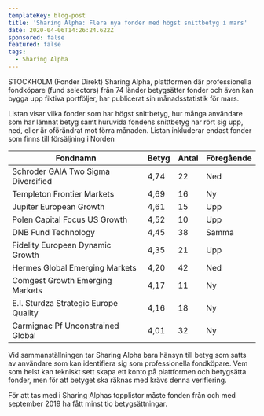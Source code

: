 ```yaml
---
templateKey: blog-post
title: 'Sharing Alpha: Flera nya fonder med högst snittbetyg i mars'
date: 2020-04-06T14:26:24.622Z
sponsored: false
featured: false
tags:
  - Sharing Alpha
---
```

STOCKHOLM (Fonder Direkt) Sharing Alpha, plattformen där professionella fondköpare (fund selectors) från 74 länder betygsätter fonder och även kan bygga upp fiktiva portföljer, har publicerat sin månadsstatistik för mars.

Listan visar vilka fonder som har högst snittbetyg, hur många användare som har lämnat betyg samt huruvida fondens snittbetyg har rört sig upp, ned, eller är oförändrat mot förra månaden. Listan inkluderar endast fonder som finns till försäljning i Norden

<!--StartFragment-->

| **Fondnamn**                          | **Betyg** | **Antal** | **Föregående** |
| ------------------------------------- | --------- | --------- | -------------- |
| Schroder GAIA Two Sigma Diversified   | 4,74      | 22        | Ned            |
| Templeton Frontier Markets            | 4,69      | 16        | Ny             |
| Jupiter European Growth               | 4,61      | 15        | Upp            |
| Polen Capital Focus US Growth         | 4,52      | 10        | Upp            |
| DNB Fund Technology                   | 4,45      | 38        | Samma          |
| Fidelity European Dynamic Growth      | 4,35      | 21        | Upp            |
| Hermes Global Emerging Markets        | 4,20      | 42        | Ned            |
| Comgest Growth Emerging Markets       | 4,17      | 11        | Ny             |
| E.I. Sturdza Strategic Europe Quality | 4,16      | 18        | Ny             |
| Carmignac Pf Unconstrained Global     | 4,01      | 32        | Ny             |

<!--EndFragment-->


Vid sammanställningen tar Sharing Alpha bara hänsyn till betyg som satts av användare som kan identifiera sig som professionella fondköpare. Vem som helst kan tekniskt sett skapa ett konto på plattformen och betygsätta fonder, men för att betyget ska räknas med krävs denna verifiering.

För att tas med i Sharing Alphas topplistor måste fonden från och med september 2019 ha fått minst tio betygsättningar.